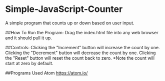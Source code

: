 # Simple-JavaScript-Counter
A simple program that counts up or down based on user input.

##How To Run the Program:
Drag the index.html file into any web browser and it should pull it up. 

##Controls:
Clicking the "Increment" button will increase the count by one.
Clicking the "Decrement" button will decrease the count by one.
Clicking the "Reset" button will reset the count back to zero.
*Note the count will start at zero by default.

##Programs Used
Atom https://atom.io/
